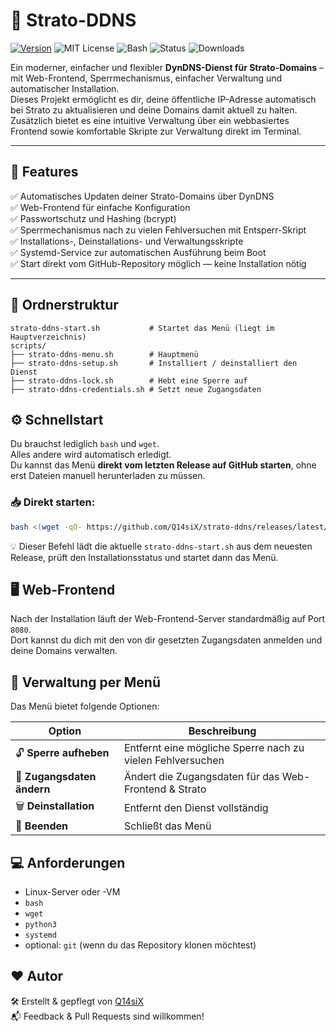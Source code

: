 
# 📡 Strato-DDNS

[![Version](https://img.shields.io/github/v/release/Q14siX/strato-ddns)](https://github.com/Q14siX/strato-ddns/releases)
![MIT License](https://img.shields.io/badge/license-MIT-green.svg)
![Bash](https://img.shields.io/badge/script-bash-blue.svg)
![Status](https://img.shields.io/badge/status-stable-brightgreen.svg)
![Downloads](https://img.shields.io/github/downloads/Q14siX/strato-ddns/total)

Ein moderner, einfacher und flexibler **DynDNS-Dienst für Strato-Domains** – mit Web-Frontend, Sperrmechanismus, einfacher Verwaltung und automatischer Installation.  
Dieses Projekt ermöglicht es dir, deine öffentliche IP-Adresse automatisch bei Strato zu aktualisieren und deine Domains damit aktuell zu halten.  
Zusätzlich bietet es eine intuitive Verwaltung über ein webbasiertes Frontend sowie komfortable Skripte zur Verwaltung direkt im Terminal.

---

## 🚀 Features

✅ Automatisches Updaten deiner Strato-Domains über DynDNS  
✅ Web-Frontend für einfache Konfiguration  
✅ Passwortschutz und Hashing (bcrypt)  
✅ Sperrmechanismus nach zu vielen Fehlversuchen mit Entsperr-Skript  
✅ Installations-, Deinstallations- und Verwaltungsskripte  
✅ Systemd-Service zur automatischen Ausführung beim Boot  
✅ Start direkt vom GitHub-Repository möglich — keine Installation nötig

---

## 📂 Ordnerstruktur

```
strato-ddns-start.sh           # Startet das Menü (liegt im Hauptverzeichnis)
scripts/
├── strato-ddns-menu.sh        # Hauptmenü
├── strato-ddns-setup.sh       # Installiert / deinstalliert den Dienst
├── strato-ddns-lock.sh        # Hebt eine Sperre auf
├── strato-ddns-credentials.sh # Setzt neue Zugangsdaten
```

## ⚙️ Schnellstart

Du brauchst lediglich `bash` und `wget`.  
Alles andere wird automatisch erledigt.  
Du kannst das Menü **direkt vom letzten Release auf GitHub starten**, ohne erst Dateien manuell herunterladen zu müssen.

### 📥 Direkt starten:
```bash
bash <(wget -qO- https://github.com/Q14siX/strato-ddns/releases/latest/download/strato-ddns-start.sh)
```

💡 Dieser Befehl lädt die aktuelle `strato-ddns-start.sh` aus dem neuesten Release, prüft den Installationsstatus und startet dann das Menü.

## 🖥️ Web-Frontend

Nach der Installation läuft der Web-Frontend-Server standardmäßig auf Port `8080`.  
Dort kannst du dich mit den von dir gesetzten Zugangsdaten anmelden und deine Domains verwalten.

## 🔄 Verwaltung per Menü

Das Menü bietet folgende Optionen:

| Option | Beschreibung |
|-------|---------------|
| 🔓 **Sperre aufheben** | Entfernt eine mögliche Sperre nach zu vielen Fehlversuchen |
| 🔑 **Zugangsdaten ändern** | Ändert die Zugangsdaten für das Web-Frontend & Strato |
| 🗑️ **Deinstallation** | Entfernt den Dienst vollständig |
| 👋 **Beenden** | Schließt das Menü |

## 💻 Anforderungen

- Linux-Server oder -VM
- `bash`
- `wget`
- `python3`
- `systemd`
- optional: `git` (wenn du das Repository klonen möchtest)

## ❤️ Autor

🛠️ Erstellt & gepflegt von [Q14siX](https://github.com/Q14siX)  
📬 Feedback & Pull Requests sind willkommen!
